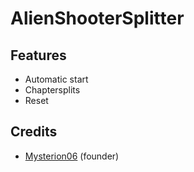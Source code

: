 # AlienShooterSplitter

## Features
  * Automatic start
  * Chaptersplits
  * Reset

## Credits
  * [Mysterion06](https://github.com/Mysterion06) (founder)
